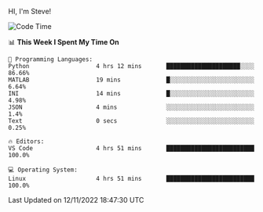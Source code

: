 HI, I'm Steve!
<!--START_SECTION:waka-->
![Code Time](http://img.shields.io/badge/Code%20Time-181%20hrs%2052%20mins-blue)

📊 **This Week I Spent My Time On** 

```text
💬 Programming Languages: 
Python                   4 hrs 12 mins       █████████████████████░░░░   86.66% 
MATLAB                   19 mins             █░░░░░░░░░░░░░░░░░░░░░░░░   6.64% 
INI                      14 mins             █░░░░░░░░░░░░░░░░░░░░░░░░   4.98% 
JSON                     4 mins              ░░░░░░░░░░░░░░░░░░░░░░░░░   1.4% 
Text                     0 secs              ░░░░░░░░░░░░░░░░░░░░░░░░░   0.25%

🔥 Editors: 
VS Code                  4 hrs 51 mins       █████████████████████████   100.0%

💻 Operating System: 
Linux                    4 hrs 51 mins       █████████████████████████   100.0%

```


 Last Updated on 12/11/2022 18:47:30 UTC
<!--END_SECTION:waka-->
